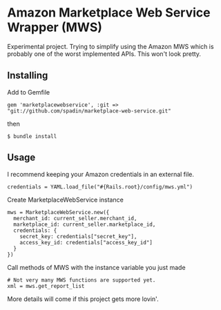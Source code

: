 Amazon Marketplace Web Service Wrapper (MWS)
============================================

Experimental project. Trying to simplify using the Amazon MWS which is probably 
one of the worst implemented APIs. This won't look pretty.

Installing
----------

Add to Gemfile

    gem 'marketplacewebservice', :git => "git://github.com/spadin/marketplace-web-service.git"
    
then 

    $ bundle install
    
Usage
-----

I recommend keeping your Amazon credentials in an external file.

    credentials = YAML.load_file("#{Rails.root}/config/mws.yml")
    
Create MarketplaceWebService instance

    mws = MarketplaceWebService.new({
      merchant_id: current_seller.merchant_id,
      marketplace_id: current_seller.marketplace_id,
      credentials: {
        secret_key: credentials["secret_key"],
        access_key_id: credentials["access_key_id"]
      }
    })
    
Call methods of MWS with the instance variable you just made

    # Not very many MWS functions are supported yet.
    xml = mws.get_report_list
    
More details will come if this project gets more lovin'.